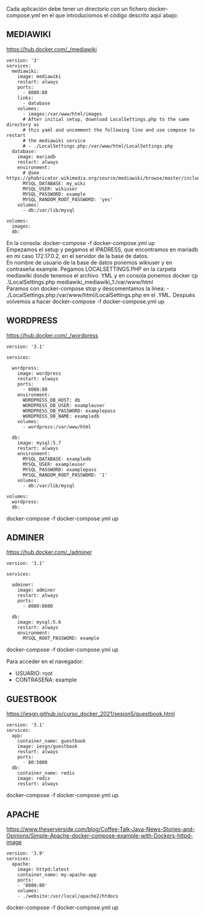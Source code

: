 Cada aplicación debe tener un directorio con un fichero docker-compose.yml en el que introduciomos el código descrito aquí abajo:

## MEDIAWIKI
https://hub.docker.com/_/mediawiki

```
version: '3'
services:
  mediawiki:
    image: mediawiki
    restart: always
    ports:
      - 8080:80
    links:
      - database
    volumes:
      - images:/var/www/html/images
      # After initial setup, download LocalSettings.php to the same directory as
      # this yaml and uncomment the following line and use compose to restart
      # the mediawiki service
      # - ./LocalSettings.php:/var/www/html/LocalSettings.php
  database:
    image: mariadb
    restart: always
    environment:
      # @see https://phabricator.wikimedia.org/source/mediawiki/browse/master/includes/DefaultSettings.php
      MYSQL_DATABASE: my_wiki
      MYSQL_USER: wikiuser
      MYSQL_PASSWORD: example
      MYSQL_RANDOM_ROOT_PASSWORD: 'yes'
    volumes:
      - db:/var/lib/mysql

volumes:
  images:
  db:
```
En la consola: docker-compose -f docker-compose.yml up  
Empezamos el setup y pegamos el IPADRESS, que encontramos en mariadb en mi caso 172.17.0.2, en el servidor de la base de datos.  
En nombre de usuario de la base de datos ponemos wikiuser y en contraseña example. 
Pegamos LOCALSETTINGS.PHP en la carpeta mediawiki donde tenemos el archivo .YML y en consola ponemos docker cp .\LocalSettings.php mediawiki_mediawiki_1:/var/www/html  
Paramos con docker-compose stop y descomentamos la linea: - ./LocalSettings.php:/var/www/html/LocalSettings.php en el .YML. Después volvemos a hacer docker-compose -f docker-compose.yml up

## WORDPRESS
https://hub.docker.com/_/wordpress

```
version: '3.1'

services:

  wordpress:
    image: wordpress
    restart: always
    ports:
      - 8080:80
    environment:
      WORDPRESS_DB_HOST: db
      WORDPRESS_DB_USER: exampleuser
      WORDPRESS_DB_PASSWORD: examplepass
      WORDPRESS_DB_NAME: exampledb
    volumes:
      - wordpress:/var/www/html

  db:
    image: mysql:5.7
    restart: always
    environment:
      MYSQL_DATABASE: exampledb
      MYSQL_USER: exampleuser
      MYSQL_PASSWORD: examplepass
      MYSQL_RANDOM_ROOT_PASSWORD: '1'
    volumes:
      - db:/var/lib/mysql

volumes:
  wordpress:
  db:
```
docker-compose -f docker-compose.yml up

## ADMINER
https://hub.docker.com/_/adminer
```
version: '3.1'

services:

  adminer:
    image: adminer
    restart: always
    ports:
      - 8080:8080

  db:
    image: mysql:5.6
    restart: always
    environment:
      MYSQL_ROOT_PASSWORD: example
```
docker-compose -f docker-compose.yml up

Para acceder en el navegador:
- USUARIO: root
- CONTRASEÑA: example

## GUESTBOOK
https://iesgn.github.io/curso_docker_2021/sesion5/guestbook.html

```
version: '3.1'
services:
  app:
    container_name: guestbook
    image: iesgn/guestbook
    restart: always
    ports:
      - 80:5000
  db:
    container_name: redis
    image: redis
    restart: always
```
docker-compose -f docker-compose.yml up

## APACHE
https://www.theserverside.com/blog/Coffee-Talk-Java-News-Stories-and-Opinions/Simple-Apache-docker-compose-example-with-Dockers-httpd-image
```
version: '3.9'
services:
  apache:
    image: httpd:latest
    container_name: my-apache-app
    ports:
    - '8080:80'
    volumes:
    - ./website:/usr/local/apache2/htdocs
```
docker-compose -f docker-compose.yml up
